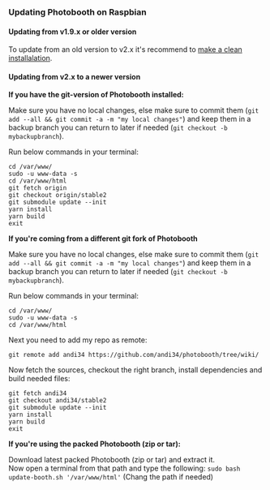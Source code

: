 ### Updating Photobooth on Raspbian

#### Updating from v1.9.x or older version
To update from an old version to v2.x it's recommend to [make a clean installalation](home#installation).


#### Updating from v2.x to a newer version

**If you have the git-version of Photobooth installed:**

Make sure you have no local changes, else make sure to commit them (`git add --all && git commit -a -m "my local changes"`) and keep them in a backup branch you can return to later if needed (`git checkout -b mybackupbranch`).

Run below commands in your terminal:
```
cd /var/www/
sudo -u www-data -s
cd /var/www/html
git fetch origin
git checkout origin/stable2
git submodule update --init
yarn install
yarn build
exit
```

**If you're coming from a different git fork of Photobooth**

Make sure you have no local changes, else make sure to commit them (`git add --all && git commit -a -m "my local changes"`) and keep them in a backup branch you can return to later if needed (`git checkout -b mybackupbranch`).

Run below commands in your terminal:
```
cd /var/www/
sudo -u www-data -s
cd /var/www/html
```

Next you need to add my repo as remote:
```
git remote add andi34 https://github.com/andi34/photobooth/tree/wiki/
```

Now fetch the sources, checkout the right branch, install dependencies and build needed files:
```
git fetch andi34
git checkout andi34/stable2
git submodule update --init
yarn install
yarn build
exit
```


**If you're using the packed Photobooth (zip or tar):**

Download latest packed Photobooth (zip or tar) and extract it.  
Now open a terminal from that path and type the following:
`sudo bash update-booth.sh '/var/www/html'`
(Chang the path if needed)
